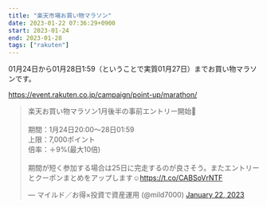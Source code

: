 ```yaml
---
title: "楽天市場お買い物マラソン"
date: 2023-01-22 07:36:29+0900
start: 2023-01-24
end: 2023-01-28
tags: ["rakuten"]
---
```


01月24日から01月28日1:59（ということで実質01月27日）までお買い物マラソンです。

https://event.rakuten.co.jp/campaign/point-up/marathon/

<blockquote class="twitter-tweet"><p lang="ja" dir="ltr">楽天お買い物マラソン1月後半の事前エントリー開始🥳<br><br>期間：1月24日20:00～28日01:59<br>上限：7,000ポイント<br>倍率：＋9%(最大10倍)<br><br>期間が短く参加する場合は25日に完走するのが良さそう。またエントリーとクーポンまとめをアップします☺️<a href="https://t.co/CABSoVrNTF">https://t.co/CABSoVrNTF</a></p>&mdash; マイルド／お得×投資で資産運用 (@mild7000) <a href="https://twitter.com/mild7000/status/1616953767655780352?ref_src=twsrc%5Etfw">January 22, 2023</a></blockquote> <script async src="https://platform.twitter.com/widgets.js" charset="utf-8"></script>

